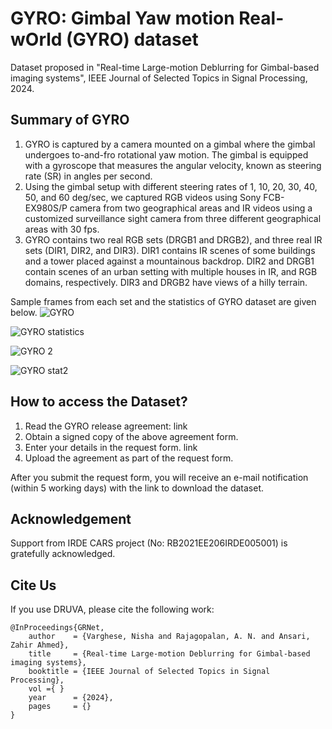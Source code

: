 # GYRO: Gimbal Yaw motion Real-wOrld (GYRO) dataset

Dataset proposed in "Real-time Large-motion Deblurring for Gimbal-based imaging systems", IEEE Journal of Selected Topics in Signal Processing, 2024.

## Summary of GYRO
1. GYRO is captured by a camera mounted on a gimbal where the gimbal undergoes to-and-fro rotational yaw motion. The gimbal is equipped with a gyroscope that measures the angular velocity,
known as steering rate (SR) in angles per second.
1. Using the gimbal setup with different steering rates of 1, 10, 20, 30, 40, 50, and 60 deg/sec, we captured RGB videos using Sony FCB-EX980S/P camera from two geographical areas and IR videos using a customized surveillance sight camera from three different geographical areas with 30 fps.
1. GYRO contains two real RGB sets (DRGB1 and DRGB2), and three real IR sets (DIR1, DIR2, and DIR3). DIR1 contains IR scenes of some buildings and a tower placed against a mountainous backdrop. DIR2 and DRGB1 contain scenes of an urban setting with multiple houses in IR, and RGB domains, respectively. DIR3 and DRGB2 have views of a hilly terrain.

Sample frames from each set and the statistics of GYRO dataset are given below. 
![GYRO](https://github.com/nishavarghese15/GYRO/assets/93310210/5e21fe02-62b5-4a29-99fb-39e94f2d77e2)

![GYRO statistics](https://github.com/nishavarghese15/GYRO/assets/93310210/e49047f4-07ce-4bfb-bc06-fc920e32937c)


![GYRO 2](https://github.com/nishavarghese15/GYRO/assets/93310210/15d2bea4-9664-487f-8317-43ab954e7f92)

![GYRO stat2](https://github.com/nishavarghese15/GYRO/assets/93310210/721d1559-3c93-4bce-935e-fcfeaa905784)




## How to access the Dataset?
1. Read the GYRO release agreement: link  
1. Obtain a signed copy of the above agreement form.  
1. Enter your details in the request form. link
1. Upload the agreement as part of the request form.

After you submit the request form, you will receive an e-mail notification (within 5 working days) with the link to download the dataset.

## Acknowledgement
Support from IRDE CARS project (No: RB2021EE206IRDE005001) is gratefully acknowledged.

## Cite Us
If you use DRUVA, please cite the following work:
```
@InProceedings{GRNet,
    author    = {Varghese, Nisha and Rajagopalan, A. N. and Ansari, Zahir Ahmed},
    title     = {Real-time Large-motion Deblurring for Gimbal-based imaging systems},
    booktitle = {IEEE Journal of Selected Topics in Signal Processing},
    vol ={ }
    year      = {2024},
    pages     = {}
}
```
